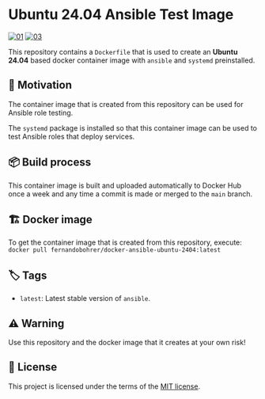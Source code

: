 # Ubuntu 24.04 Ansible Test Image

[![01]][02]
[![03]][04]

This repository contains a `Dockerfile` that is used to create an **Ubuntu 24.04** based docker container image with `ansible` and `systemd` preinstalled.

## 🚀 Motivation

The container image that is created from this repository can be used for Ansible role testing.

The `systemd` package is installed so that this container image can be used to test Ansible roles that deploy services.

## 📦 Build process

This container image is built and uploaded automatically to Docker Hub once a week and any time a commit is made or merged to the `main` branch.

## 🏗️ Docker image

To get the container image that is created from this repository, execute: `docker pull fernandobohrer/docker-ansible-ubuntu-2404:latest`

## 🏷️ Tags

- `latest`: Latest stable version of `ansible`.

## ⚠️ Warning

Use this repository and the docker image that it creates at your own risk!

## 📝 License

This project is licensed under the terms of the [MIT license][05].

[01]: https://img.shields.io/github/actions/workflow/status/fernandobohrer/docker-ansible-ubuntu-2404/build-test-and-push-docker-image.yml?branch=main&event=push&style=flat-square&logo=github&logoColor=white&label=Build%2C%20test%20and%20push%20docker%20image&labelColor=black&cacheSeconds=300
[02]: https://github.com/fernandobohrer/docker-ansible-ubuntu-2404/actions/workflows/build-test-and-push-docker-image.yml
[03]: https://img.shields.io/docker/pulls/fernandobohrer/docker-ansible-ubuntu-2404?style=flat-square&logo=docker&logoColor=white&label=pulls&labelColor=black&cacheSeconds=300
[04]: https://hub.docker.com/r/fernandobohrer/docker-ansible-ubuntu-2404/
[05]: /LICENSE
